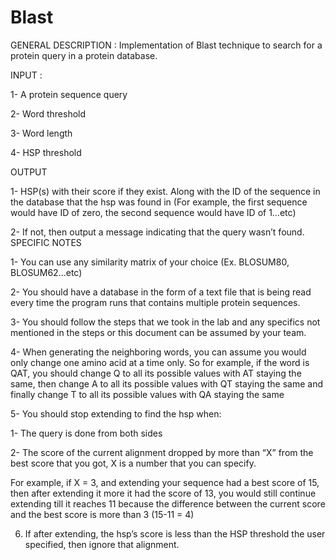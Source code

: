 # Blast

GENERAL DESCRIPTION : Implementation of Blast technique to search for a protein query in a protein database.





INPUT :

1- A protein sequence query

2- Word threshold

3- Word length

4- HSP threshold 





OUTPUT

1- HSP(s) with their score if they exist. Along with the ID of the sequence in the database that the 
hsp was found in (For example, the first sequence would have ID of zero, the second sequence 
would have ID of 1…etc)


2- If not, then output a message indicating that the query wasn’t found. 
SPECIFIC NOTES 

1- You can use any similarity matrix of your choice (Ex. BLOSUM80, BLOSUM62…etc)

2- You should have a database in the form of a text file that is being read every time the program 
runs that contains multiple protein sequences.


3- You should follow the steps that we took in the lab and any specifics not mentioned in the steps 
or this document can be assumed by your team.


4- When generating the neighboring words, you can assume you would only change one amino acid 
at a time only. So for example, if the word is QAT, you should change Q to all its possible values 
with AT staying the same, then change A to all its possible values with QT staying the same and 
finally change T to all its possible values with QA staying the same


5- You should stop extending to find the hsp when: 

1- The query is done from both sides

2- The score of the current alignment dropped by more than “X” from the best score that you 
got, X is a number that you can specify. 

For example, if X = 3, and extending your sequence had a best score of 15, then after 
extending it more it had the score of 13, you would still continue extending till it reaches 11 
because the difference between the current score and the best score is more than 3 (15-11 = 4)


6. If after extending, the hsp’s score is less than the HSP threshold the user specified, then ignore 
that alignment.

